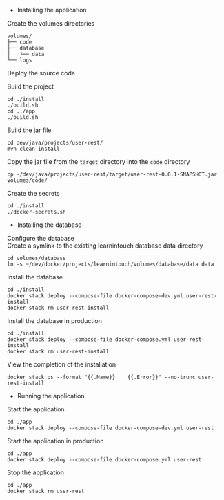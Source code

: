 - Installing the application  
  
Create the volumes directories
```
volumes/
├── code
├── database
│   └── data
└── logs
```

Deploy the source code  

Build the project
```
cd ./install
./build.sh
cd ../app
./build.sh
```

Build the jar file
```
cd dev/java/projects/user-rest/
mvn clean install
```

Copy the jar file from the `target` directory into the `code` directory
```
cp ~/dev/java/projects/user-rest/target/user-rest-0.0.1-SNAPSHOT.jar volumes/code/
```

Create the secrets
```
cd ./install
./docker-secrets.sh
```

- Installing the database

Configure the database  
Create a symlink to the existing learnintouch database data directory
```
cd volumes/database
ln -s ~/dev/docker/projects/learnintouch/volumes/database/data data
```

Install the database
```
cd ./install
docker stack deploy --compose-file docker-compose-dev.yml user-rest-install
docker stack rm user-rest-install
```

Install the database in production
```
cd ./install
docker stack deploy --compose-file docker-compose.yml user-rest-install
docker stack rm user-rest-install
```

View the completion of the installation
```
docker stack ps --format "{{.Name}}    {{.Error}}" --no-trunc user-rest-install
```

- Running the application  

Start the application
```
cd ./app
docker stack deploy --compose-file docker-compose-dev.yml user-rest
```

Start the application in production
```
cd ./app
docker stack deploy --compose-file docker-compose.yml user-rest
```

Stop the application
```
cd ./app
docker stack rm user-rest
```
